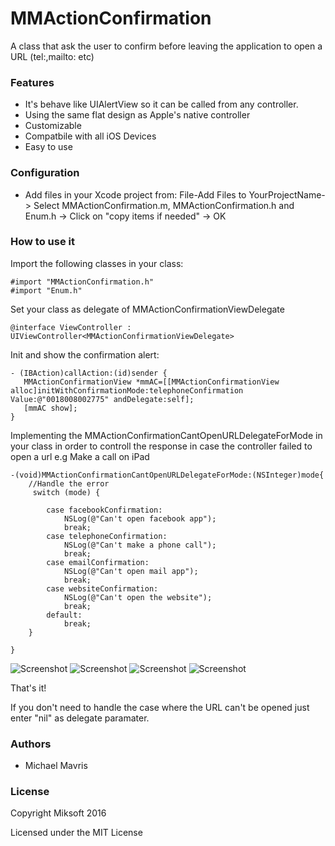 
MMActionConfirmation
======

A class that ask the user to confirm before leaving the application to open a URL (tel:,mailto: etc)

### Features

+ It's behave like UIAlertView so it can be called from any controller.
+ Using the same flat design as Apple's native controller
+ Customizable
+ Compatbile with all iOS Devices
+ Easy to use

### Configuration

+ Add files in your Xcode project from: File-Add Files to YourProjectName-> Select MMActionConfirmation.m, MMActionConfirmation.h and Enum.h -> Click on "copy items if needed" -> OK

### How to use it

Import the following classes in your class:

```
#import "MMActionConfirmation.h"
#import "Enum.h"
```

Set your class as delegate of MMActionConfirmationViewDelegate

```
@interface ViewController : UIViewController<MMActionConfirmationViewDelegate>
```

Init and show the confirmation alert:

```
- (IBAction)callAction:(id)sender {
   MMActionConfirmationView *mmAC=[[MMActionConfirmationView alloc]initWithConfirmationMode:telephoneConfirmation Value:@"0018008002775" andDelegate:self];
   [mmAC show];
}
```

Implementing the MMActionConfirmationCantOpenURLDelegateForMode in your class in order to controll the response in case the controller failed to open a url e.g Make a call on iPad

```
-(void)MMActionConfirmationCantOpenURLDelegateForMode:(NSInteger)mode{
    //Handle the error
     switch (mode) {
            
        case facebookConfirmation:
            NSLog(@"Can't open facebook app");
            break;
        case telephoneConfirmation:
            NSLog(@"Can't make a phone call");
            break;
        case emailConfirmation:
            NSLog(@"Can't open mail app");
            break;
        case websiteConfirmation:
            NSLog(@"Can't open the website");
            break;
        default:
            break;
    }

}
```
![Screenshot](https://raw.github.com/mavris/MMActionConfirmation/master/screenshot1.png)
![Screenshot](https://raw.github.com/mavris/MMActionConfirmation/master/screenshot2.png) ![Screenshot](https://raw.github.com/mavris/MMActionConfirmation/master/screenshot3.png) ![Screenshot](https://raw.github.com/mavris/MMActionConfirmation/master/screenshot4.png)

That's it!

If you don't need to handle the case where the URL can't be opened just enter "nil" as delegate paramater.

### Authors

* Michael Mavris

### License

Copyright Miksoft 2016

Licensed under the MIT License
